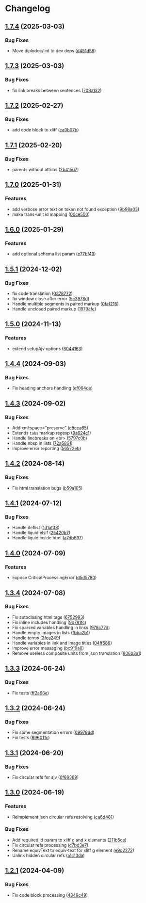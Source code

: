 # Changelog

## [1.7.4](https://github.com/diplodoc-platform/translation/compare/v1.7.3...v1.7.4) (2025-03-03)


### Bug Fixes

* Move diplodoc/lint to dev deps ([d451d58](https://github.com/diplodoc-platform/translation/commit/d451d58c3b463ee3ed17b6f1d4abf8b8a839bb51))

## [1.7.3](https://github.com/diplodoc-platform/translation/compare/v1.7.2...v1.7.3) (2025-03-03)


### Bug Fixes

* fix link breaks between sentences ([703a132](https://github.com/diplodoc-platform/translation/commit/703a132ded5cf23bc43a285fa8811fa96a7755eb))

## [1.7.2](https://github.com/diplodoc-platform/translation/compare/v1.7.1...v1.7.2) (2025-02-27)


### Bug Fixes

* add code block to xliff ([ca0b07b](https://github.com/diplodoc-platform/translation/commit/ca0b07b3de6bf9553900861204d636c70250f9f9))

## [1.7.1](https://github.com/diplodoc-platform/translation/compare/v1.7.0...v1.7.1) (2025-02-20)


### Bug Fixes

* parents without attribs ([2b415d7](https://github.com/diplodoc-platform/translation/commit/2b415d7050a60ac2e5847f438f29dea0106e455b))

## [1.7.0](https://github.com/diplodoc-platform/translation/compare/v1.6.0...v1.7.0) (2025-01-31)


### Features

* add verbose error text on token not found exception ([9b98a03](https://github.com/diplodoc-platform/translation/commit/9b98a030aae58dba424a69f845cf1326c38cf425))
* make trans-unit id mapping ([00ce500](https://github.com/diplodoc-platform/translation/commit/00ce50064ecfbdb92157c4dcd46fc538c4d9de1d))

## [1.6.0](https://github.com/diplodoc-platform/translation/compare/v1.5.1...v1.6.0) (2025-01-29)


### Features

* add optional schema list param ([e77bf49](https://github.com/diplodoc-platform/translation/commit/e77bf4920280f4ab82534d3c1501587c5503aaa3))

## [1.5.1](https://github.com/diplodoc-platform/translation/compare/v1.5.0...v1.5.1) (2024-12-02)


### Bug Fixes

* fix code translation ([0378772](https://github.com/diplodoc-platform/translation/commit/0378772b1a41cd35c06395e9d48e9244198d07fb))
* fix window close after error ([5c3978d](https://github.com/diplodoc-platform/translation/commit/5c3978db2134641460c8d97cd91927aeae399c07))
* Handle multiple segments in paired markup ([0faf216](https://github.com/diplodoc-platform/translation/commit/0faf2164e3a95f51276c5e8412aaa3b40cfe9d84))
* Handle unclosed paired markup ([1979afe](https://github.com/diplodoc-platform/translation/commit/1979afeaec10549e501a65ceef94e0a653ea4591))

## [1.5.0](https://github.com/diplodoc-platform/translation/compare/v1.4.4...v1.5.0) (2024-11-13)


### Features

* extend setupAjv options ([8044163](https://github.com/diplodoc-platform/translation/commit/8044163c8ff9d541cf7d0388d5b96c692d231969))

## [1.4.4](https://github.com/diplodoc-platform/translation/compare/v1.4.3...v1.4.4) (2024-09-03)


### Bug Fixes

* Fix heading anchors handling ([ef064de](https://github.com/diplodoc-platform/translation/commit/ef064de97a703cbda9542a6175cd3921690b6610))

## [1.4.3](https://github.com/diplodoc-platform/translation/compare/v1.4.2...v1.4.3) (2024-09-02)


### Bug Fixes

* Add xml:space="preserve" ([e5cca65](https://github.com/diplodoc-platform/translation/commit/e5cca6526a6a81fde26d9b2c857a4a8534d2c5af))
* Extends `tabs` markup regexp ([9a624c1](https://github.com/diplodoc-platform/translation/commit/9a624c164e276111a132c7f5efc9dcb924613b08))
* Handle linebreaks on &lt;br&gt; ([5797c0b](https://github.com/diplodoc-platform/translation/commit/5797c0b99117d08b91e654ef533eeedaf0601e01))
* Handle nbsp in lists ([72a5861](https://github.com/diplodoc-platform/translation/commit/72a58619aecbf9be5df605f8cc806358b85cb155))
* Improve error reporting ([56572eb](https://github.com/diplodoc-platform/translation/commit/56572eb05a8baf0b03320d990ce59d521764c472))

## [1.4.2](https://github.com/diplodoc-platform/translation/compare/v1.4.1...v1.4.2) (2024-08-14)


### Bug Fixes

* Fix html translation bugs ([b59a105](https://github.com/diplodoc-platform/translation/commit/b59a1057fab70dd96830fb0e2b19bd7c74c17e95))

## [1.4.1](https://github.com/diplodoc-platform/translation/compare/v1.4.0...v1.4.1) (2024-07-12)


### Bug Fixes

* Handle deflist ([1d1af38](https://github.com/diplodoc-platform/translation/commit/1d1af38b316493528eaa409d6cb3e4cdb0017ebb))
* Handle liquid elsif ([25420b7](https://github.com/diplodoc-platform/translation/commit/25420b7d34f5f6a3815886c1c89c68f2d6ba24c1))
* Handle liquid inside html ([a7db697](https://github.com/diplodoc-platform/translation/commit/a7db69739bd3b41f1a0abedf536023220a2425fa))

## [1.4.0](https://github.com/diplodoc-platform/translation/compare/v1.3.4...v1.4.0) (2024-07-09)


### Features

* Expose CriticalProcessingError ([d5d5780](https://github.com/diplodoc-platform/translation/commit/d5d5780d02c919f91c548e222d07ce0d9d8d154a))

## [1.3.4](https://github.com/diplodoc-platform/translation/compare/v1.3.3...v1.3.4) (2024-07-08)


### Bug Fixes

* Fix autoclosing html tags ([6752993](https://github.com/diplodoc-platform/translation/commit/67529930603985e465767040bc7e3196f253f2d3))
* Fix inline includes handling ([90781fc](https://github.com/diplodoc-platform/translation/commit/90781fc59be6311ec4570242200c45c5e94f3b30))
* Fix sparsed variables handling in links ([978c77d](https://github.com/diplodoc-platform/translation/commit/978c77dd8b511517a39621a657016c55a4bb4dbc))
* Handle empty images in lists ([fbba2b1](https://github.com/diplodoc-platform/translation/commit/fbba2b166b881a5a3f096467edcf52d218b03d8d))
* Handle terms ([3fca249](https://github.com/diplodoc-platform/translation/commit/3fca249f2dcae1f6abb82d00c396f444261ea01a))
* Handle variables in link and image titles ([04ff589](https://github.com/diplodoc-platform/translation/commit/04ff5894551f36c1830f2883475ab76669489556))
* Improve error messaging ([bc919a0](https://github.com/diplodoc-platform/translation/commit/bc919a0fae67245fcb0d0e3c90ffd9c53e9f3dbf))
* Remove useless composite units from json translation ([806b3a1](https://github.com/diplodoc-platform/translation/commit/806b3a1c51608568311b878c87548e2fc440a7d7))

## [1.3.3](https://github.com/diplodoc-platform/translation/compare/v1.3.2...v1.3.3) (2024-06-24)


### Bug Fixes

* Fix tests ([ff2a66e](https://github.com/diplodoc-platform/translation/commit/ff2a66eafeb0e71cdc8861aacab4befd8ada9faa))

## [1.3.2](https://github.com/diplodoc-platform/translation/compare/v1.3.1...v1.3.2) (2024-06-24)


### Bug Fixes

* Fix some segmentation errors ([09979dd](https://github.com/diplodoc-platform/translation/commit/09979dd237e3a7e3c7d9eb6d2db032ba73c53241))
* Fix tests ([696011c](https://github.com/diplodoc-platform/translation/commit/696011cd96b82975f54d958e6d2370746303e36e))

## [1.3.1](https://github.com/diplodoc-platform/translation/compare/v1.3.0...v1.3.1) (2024-06-20)


### Bug Fixes

* Fix circular refs for ajv ([0f86389](https://github.com/diplodoc-platform/translation/commit/0f86389efa7627513f234e377594c0268290e6c4))

## [1.3.0](https://github.com/diplodoc-platform/translation/compare/v1.2.1...v1.3.0) (2024-06-19)


### Features

* Reimplement json circular refs resolving ([ca6d481](https://github.com/diplodoc-platform/translation/commit/ca6d481345cf8e06e96f3580cace80f0e4528cc1))


### Bug Fixes

* Add required id param to xliff g and x elements ([211b5ce](https://github.com/diplodoc-platform/translation/commit/211b5ce7b8f7439b30d7c847e3370c5f6c32c9b1))
* Fix circular refs processing ([c7bd3e7](https://github.com/diplodoc-platform/translation/commit/c7bd3e7631946632a45ae78d023268435143a25e))
* Rename equivText to equiv-text for xliff g element ([e9d2272](https://github.com/diplodoc-platform/translation/commit/e9d227266a6a82415102fd2a4f70d7f8323c952f))
* Unlink hidden circular refs ([a1c13da](https://github.com/diplodoc-platform/translation/commit/a1c13da42044bea8669b37dd1649d89dd7fe14ce))

## [1.2.1](https://github.com/diplodoc-platform/translation/compare/v1.2.0...v1.2.1) (2024-04-09)


### Bug Fixes

* Fix code block processing ([4349c49](https://github.com/diplodoc-platform/translation/commit/4349c49849626db7dd64ecaa963f82b0e824676d))
